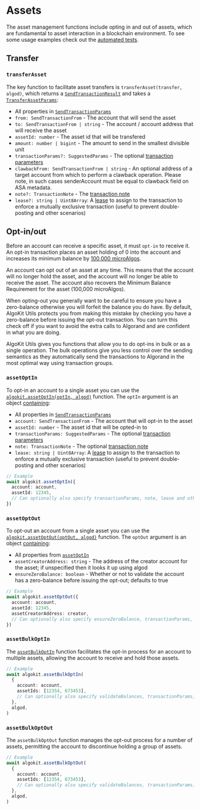 # Assets

The asset management functions include opting in and out of assets, which are fundamental to asset interaction in a blockchain environment.
To see some usage examples check out the [automated tests](https://github.com/algorandfoundation/algokit-utils-ts/blob/main/src/asset.spec.ts).

## Transfer

### `transferAsset`

The key function to facilitate asset transfers is `transferAsset(transfer, algod)`, which returns a [`SendTransactionResult`](./transaction.md#sendtransactionresult) and takes a [`TransferAssetParams`](../code/interfaces/types_transfer.TransferAssetParams.md):

- All properties in [`SendTransactionParams`](./transaction.md#sendtransactionparams)
- `from: SendTransactionFrom` - The account that will send the asset
- `to: SendTransactionFrom | string` - The account / account address that will receive the asset
- `assetId: number` - The asset id that will be transfered
- `amount: number | bigint` - The amount to send in the smallest divisible unit
- `transactionParams?: SuggestedParams` - The optional [transaction parameters](./transaction.md#transaction-params)
- `clawbackFrom: SendTransactionFrom | string` - An optional address of a target account from which to perform a clawback operation. Please note, in such cases senderAccount must be equal to clawback field on ASA metadata.
- `note?: TransactionNote` - The [transaction note](./transaction.md#transaction-notes)
- `lease?: string | Uint8Array`: A [lease](https://developer.algorand.org/articles/leased-transactions-securing-advanced-smart-contract-design/) to assign to the transaction to enforce a mutually exclusive transaction (useful to prevent double-posting and other scenarios)

## Opt-in/out

Before an account can receive a specific asset, it must `opt-in` to receive it. An opt-in transaction places an asset holding of 0 into the account and increases its minimum balance by [100,000 microAlgos](https://developer.algorand.org/docs/get-details/asa/#assets-overview).

An account can opt out of an asset at any time. This means that the account will no longer hold the asset, and the account will no longer be able to receive the asset. The account also recovers the Minimum Balance Requirement for the asset (100,000 microAlgos).

When opting-out you generally want to be careful to ensure you have a zero-balance otherwise you will forfeit the balance you do have. By default, AlgoKit Utils protects you from making this mistake by checking you have a zero-balance before issuing the opt-out transaction. You can turn this check off if you want to avoid the extra calls to Algorand and are confident in what you are doing.

AlgoKit Utils gives you functions that allow you to do opt-ins in bulk or as a single operation. The bulk operations give you less control over the sending semantics as they automatically send the transactions to Algorand in the most optimal way using transaction groups.

### `assetOptIn`

To opt-in an account to a single asset you can use the [`algokit.assetOptIn(optIn, algod)`](../code/modules/index.md#assetoptin) function. The `optIn` argument is an object [containing](../code/interfaces/types_asset.AssetOptInParams.md):

- All properties in [`SendTransactionParams`](./transaction.md#sendtransactionparams)
- `account: SendTransactionFrom` - The account that will opt-in to the asset
- `assetId: number` - The asset id that will be opted-in to
- `transactionParams: SuggestedParams` - The optional [transaction parameters](./transaction.md#transaction-params)
- `note: TransactionNote` - The optional [transaction note](./transaction.md#transaction-notes)
- `lease: string | Uint8Array`: A [lease](https://developer.algorand.org/articles/leased-transactions-securing-advanced-smart-contract-design/) to assign to the transaction to enforce a mutually exclusive transaction (useful to prevent double-posting and other scenarios)

```typescript
// Example
await algokit.assetOptIn({
  account: account,
  assetId: 12345,
  // Can optionally also specify transactionParams, note, lease and other send params
})
```

### `assetOptOut`

To opt-out an account from a single asset you can use the [`algokit.assetOptOut(optOut, algod)`](../code/modules/index.md#assetoptout) function. The `optOut` argument is an object [containing](../code/interfaces/types_asset.AssetOptOutParams.md):

- All properties from [`assetOptIn`](#assetoptin)
- `assetCreatorAddress: string` - The address of the creator account for the asset; if unspecified then it looks it up using algod
- `ensureZeroBalance: boolean` - Whether or not to validate the account has a zero-balance before issuing the opt-out; defaults to true

```typescript
// Example
await algokit.assetOptOut({
  account: account,
  assetId: 12345,
  assetCreatorAddress: creator,
  // Can optionally also specify ensureZeroBalance, transactionParams, note, lease and other send params
})
```

### `assetBulkOptIn`

The [`assetBulkOptIn`](../code/modules/index.md#assetbulkoptin) function facilitates the opt-in process for an account to multiple assets, allowing the account to receive and hold those assets.

```typescript
// Example
await algokit.assetBulkOptIn(
  {
    account: account,
    assetIds: [12354, 673453],
    // Can optionally also specify validateBalances, transactionParams, note
  },
  algod,
)
```

### `assetBulkOptOut`

The `assetBulkOptOut` function manages the opt-out process for a number of assets, permitting the account to discontinue holding a group of assets.

```typescript
// Example
await algokit.assetBulkOptOut(
  {
    account: account,
    assetIds: [12354, 673453],
    // Can optionally also specify validateBalances, transactionParams, note
  },
  algod,
)
```
